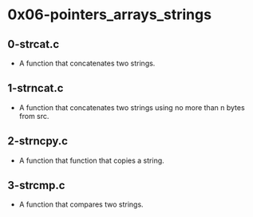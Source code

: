 # 0x06-pointers_arrays_strings

## 0-strcat.c
- A function that concatenates two strings.

## 1-strncat.c
- A function that concatenates two strings using no more than n bytes from src.

## 2-strncpy.c
- A function that function that copies a string.

## 3-strcmp.c
- A function that compares two strings.
